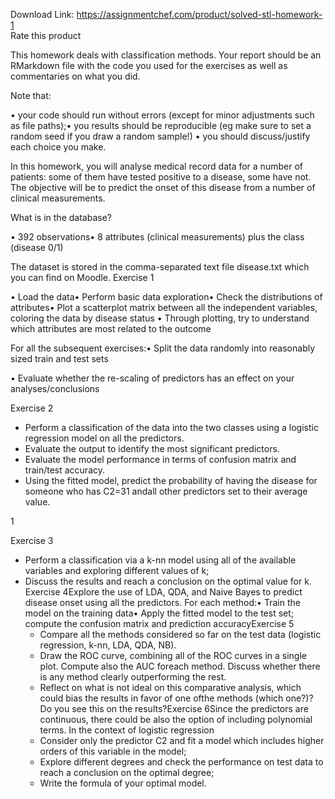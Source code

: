 Download Link: https://assignmentchef.com/product/solved-stl-homework-1
<br>
<span class="kksr-muted">Rate this product</span>




This homework deals with classification methods. Your report should be an RMarkdown file with the code you used for the exercises as well as commentaries on what you did.

Note that:

• your code should run without errors (except for minor adjustments such as file paths);• you results should be reproducible (eg make sure to set a random seed if you draw a random sample!) • you should discuss/justify each choice you make.

In this homework, you will analyse medical record data for a number of patients: some of them have tested positive to a disease, some have not. The objective will be to predict the onset of this disease from a number of clinical measurements.

What is in the database?

• 392 observations• 8 attributes (clinical measurements) plus the class (disease 0/1)

The dataset is stored in the comma-separated text file disease.txt which you can find on Moodle. Exercise 1

• Load the data• Perform basic data exploration• Check the distributions of attributes• Plot a scatterplot matrix between all the independent variables, coloring the data by disease status • Through plotting, try to understand which attributes are most related to the outcome

For all the subsequent exercises:• Split the data randomly into reasonably sized train and test sets

• Evaluate whether the re-scaling of predictors has an effect on your analyses/conclusions

Exercise 2

<ul>

 <li>Perform a classification of the data into the two classes using a logistic regression model on all the predictors.</li>

 <li>Evaluate the output to identify the most significant predictors.</li>

 <li>Evaluate the model performance in terms of confusion matrix and train/test accuracy.</li>

 <li>Using the fitted model, predict the probability of having the disease for someone who has C2=31 andall other predictors set to their average value.</li>

</ul>

1

Exercise 3

<ul>

 <li>Perform a classification via a k-nn model using all of the available variables and exploring different values of k;</li>

 <li>Discuss the results and reach a conclusion on the optimal value for k. Exercise 4Explore the use of LDA, QDA, and Naive Bayes to predict disease onset using all the predictors. For each method:• Train the model on the training data• Apply the fitted model to the test set; compute the confusion matrix and prediction accuracyExercise 5

  <ul>

   <li>Compare all the methods considered so far on the test data (logistic regression, k-nn, LDA, QDA, NB).</li>

   <li>Draw the ROC curve, combining all of the ROC curves in a single plot. Compute also the AUC foreach method. Discuss whether there is any method clearly outperforming the rest.</li>

   <li>Reflect on what is not ideal on this comparative analysis, which could bias the results in favor of one ofthe methods (which one?)? Do you see this on the results?Exercise 6Since the predictors are continuous, there could be also the option of including polynomial terms. In the context of logistic regression</li>

  </ul>

  <ul>

   <li>Consider only the predictor C2 and fit a model which includes higher orders of this variable in the model;</li>

   <li>Explore different degrees and check the performance on test data to reach a conclusion on the optimal degree;</li>

   <li>Write the formula of your optimal model.</li>

  </ul></li>

</ul>